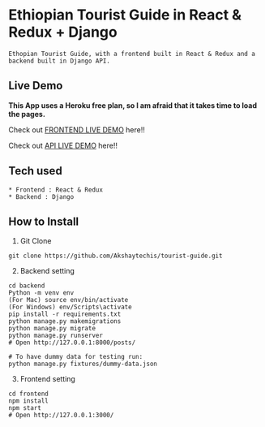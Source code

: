 # Ethiopian Tourist Guide in React & Redux + Django

```
Ethopian Tourist Guide, with a frontend built in React & Redux and a backend built in Django API.
```

## Live Demo

**This App uses a Heroku free plan, so I am afraid that it takes time to load the pages.**

Check out [FRONTEND LIVE DEMO](https://front-end-tg.herokuapp.com/) here!!

Check out [API LIVE DEMO](https://back-end-tg.herokuapp.com/) here!!

## Tech used

```
* Frontend : React & Redux
* Backend : Django
```

## How to Install

1. Git Clone

```
git clone https://github.com/Akshaytechis/tourist-guide.git
```

2. Backend setting

```
cd backend
Python -m venv env
(For Mac) source env/bin/activate
(For Windows) env/Scripts\activate
pip install -r requirements.txt
python manage.py makemigrations
python manage.py migrate
python manage.py runserver
# Open http://127.0.0.1:8000/posts/

# To have dummy data for testing run:
python manage.py fixtures/dummy-data.json
```

3. Frontend setting

```
cd frontend
npm install
npm start
# Open http://127.0.0.1:3000/
```
